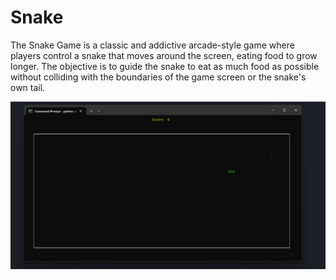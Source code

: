 # Snake
The Snake Game is a classic and addictive arcade-style game where players control a snake that moves around the screen, eating food to grow longer. The objective is to guide the snake to eat as much food as possible without colliding with the boundaries of the game screen or the snake's own tail.

![](img\snake_screenshot.png)
